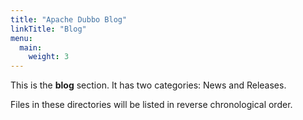 ```yaml
---
title: "Apache Dubbo Blog"
linkTitle: "Blog"
menu:
  main:
    weight: 3
---
```



This is the **blog** section. It has two categories: News and Releases.

Files in these directories will be listed in reverse chronological order.



